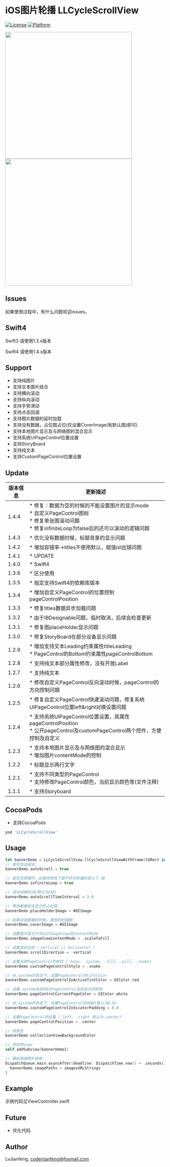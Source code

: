 # iOS图片轮播 LLCycleScrollView

[![License](https://img.shields.io/cocoapods/l/LLCycleScrollView.svg?style=flat)](http://cocoapods.org/pods/LLCycleScrollView)
[![Platform](https://img.shields.io/cocoapods/p/LLCycleScrollView.svg?style=flat)](http://cocoapods.org/pods/LLCycleScrollView)

<img src="https://github.com/LvJianfeng/LLCycleScrollView/blob/master/2.gif" width="400" align="center">  <img src="https://github.com/LvJianfeng/LLCycleScrollView/blob/master/screen.gif" width="400" align="center">

## Issues
如果使用过程中，有什么问题欢迎issues。


## Swift4
Swift3 请使用1.3.x版本

Swift4 请使用1.4.x版本

## Support

* 支持纯图片
* 支持文本图片结合
* 支持横向滚动
* 支持纵向滚动
* 支持手势滑动
* 支持点击回调
* 支持图片数据的延时加载
* 支持没有数据，占位图占位(仅设置CoverImage(有默认图)即可)
* 支持本地图片显示及与网络图的混合显示
* 支持系统UIPageControl位置设置
* 支持StoryBoard
* 支持纯文本
* 支持CustomPageControl位置设置

## Update

版本信息 | 更新描述
----    |  ------
1.4.4   | * 修复：数据为空的时候的不能设置图片的显示mode<br>* 自定义PageControl图标<br>* 修复单张图滚动问题<br>* 修复infiniteLoop为false后的还可以滚动的逻辑问题
1.4.3   | * 优化没有数据时候，标题背景的显示问题
1.4.2   | * 增加容错率->titles不使用默认，赋值nil出错问题
1.4.1   | * UPDATE
1.4.0   | * Swift4
1.3.6   | * 区分使用
1.3.5   | * 指定支持Swift4的依赖库版本
1.3.4   | * 增加自定义PageControl的位置控制pageControlPosition
1.3.3   | * 修复titles数据异步加载问题
1.3.2   | * 由于IBDesignable问题，临时取消，后续会检查更新
1.3.1   | * 修复图placeHolder显示问题
1.3.0   | * 修复StoryBoard在部分设备显示问题
1.2.9   | * 增加支持文本Leading约束属性titleLeading<br>* PageControl的Bottom约束属性pageControlBottom
1.2.8   | * 支持纯文本部分属性修改，没有开放Label
1.2.7   | * 支持纯文本
1.2.6   | * 修改自定义PageControl反向滚动时候，pageControl的方向控制问题
1.2.5   | * 修复自定义PageControl快速滚动问题，修复系统UIPageControl位置left&right对换设置问题
1.2.4   | * 支持系统UIPageControl位置设置，其属性pageControlPosition<br>* 公开pageControl及customPageControl两个控件，方便控制及自定义
1.2.3   | * 支持本地图片显示及与网络图的混合显示<br>* 增加图片contentMode的控制
1.2.2   | * 标题显示两行文字
1.2.1   | * 支持不同类型的PageControl<br>* 支持修改PageControl颜色，当前显示颜色等(文件注释)
1.1.1   | * 支持Storyboard

## CocoaPods
* 支持CocoaPods
```ruby
pod 'LLCycleScrollView' 
```
<!--注意：在pod install的时候，比较慢(可能网速问题)，如果在pod update的时候就比较快了，此无解。-->

## Usage
```swift
let bannerDemo = LLCycleScrollView.llCycleScrollViewWithFrame(CGRect.init(x: 0, y: bannerDemo.ll_y + 205, width: w, height: 200))
// 是否自动滚动
bannerDemo.autoScroll = true

// 是否无限循环，此属性修改了就不存在轮播的意义了 😄
bannerDemo.infiniteLoop = true

// 滚动间隔时间(默认为2秒)
bannerDemo.autoScrollTimeInterval = 3.0

// 等待数据状态显示的占位图
bannerDemo.placeHolderImage = #UIImage

// 如果没有数据的时候，使用的封面图
bannerDemo.coverImage = #UIImage

// 设置图片显示方式=UIImageView的ContentMode
bannerDemo.imageViewContentMode = .scaleToFill

// 设置滚动方向（ vertical || horizontal ）
bannerDemo.scrollDirection = .vertical

// 设置当前PageControl的样式 (.none, .system, .fill, .pill, .snake)
bannerDemo.customPageControlStyle = .snake

// 非.system的状态下，设置PageControl的tintColor
bannerDemo.customPageControlInActiveTintColor = UIColor.red

// 设置.system系统的UIPageControl当前显示的颜色
bannerDemo.pageControlCurrentPageColor = UIColor.white

// 非.system的状态下，设置PageControl的间距(默认为8.0)
bannerDemo.customPageControlIndicatorPadding = 8.0

// 设置PageControl的位置 (.left, .right 默认为.center)
bannerDemo.pageControlPosition = .center

// 背景色
bannerDemo.collectionViewBackgroundColor

// 添加到view
self.addSubview(bannerDemo1)

// 模拟网络图片获取
DispatchQueue.main.asyncAfter(deadline: DispatchTime.now() + .seconds(2)) {
  bannerDemo.imagePaths = imagesURLStrings
}
```


## Example

示例代码见ViewController.swift

## Future

* 优化代码

## Author

LvJianfeng, coderjianfeng@foxmail.com
